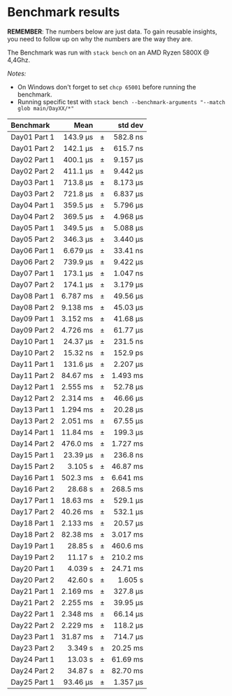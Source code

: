 Benchmark results
=================
**REMEMBER**: The numbers below are just data. To gain reusable insights, you need to follow up on
why the numbers are the way they are.

The Benchmark was run with `stack bench` on an AMD Ryzen 5800X @ 4,4Ghz.

*Notes:* 
* On Windows don't forget to set `chcp 65001` before running the benchmark.
* Running specific test with `stack bench --benchmark-arguments "--match glob main/DayXX/*"`


| Benchmark         |    Mean      |     |   std dev  |
|:------------------|-------------:|-----|-----------:|
| Day01 Part 1      |  143.9  μs   | ±   | 582.8  ns  |
| Day01 Part 2      |  142.1  μs   | ±   | 615.7  ns  |
| Day02 Part 1      |  400.1  μs   | ±   | 9.157  μs  |
| Day02 Part 2      |  411.1  μs   | ±   | 9.442  μs  |
| Day03 Part 1      |  713.8  μs   | ±   | 8.173  μs  |
| Day03 Part 2      |  721.8  μs   | ±   | 6.837  μs  |
| Day04 Part 1      |  359.5  μs   | ±   | 5.796  μs  |
| Day04 Part 2      |  369.5  μs   | ±   | 4.968  μs  |
| Day05 Part 1      |  349.5  μs   | ±   | 5.088  μs  |
| Day05 Part 2      |  346.3  μs   | ±   | 3.440  μs  |
| Day06 Part 1      |  6.679  μs   | ±   | 33.41  ns  |
| Day06 Part 2      |  739.9  μs   | ±   | 9.422  μs  |
| Day07 Part 1      |  173.1  μs   | ±   | 1.047  ns  |
| Day07 Part 2      |  174.1  μs   | ±   | 3.179  μs  |
| Day08 Part 1      |  6.787  ms   | ±   | 49.56  μs  |
| Day08 Part 2      |  9.138  ms   | ±   | 45.03  μs  |
| Day09 Part 1      |  3.152  ms   | ±   | 41.68  μs  |
| Day09 Part 2      |  4.726  ms   | ±   | 61.77  μs  |
| Day10 Part 1      |  24.37  µs   | ±   | 231.5  ns  |
| Day10 Part 2      |  15.32  ns   | ±   | 152.9  ps  |
| Day11 Part 1      |  131.6  µs   | ±   | 2.207  µs  |
| Day11 Part 2      |  84.67  ms   | ±   | 1.493  ms  |
| Day12 Part 1      |  2.555  ms   | ±   | 52.78  µs  |
| Day12 Part 2      |  2.314  ms   | ±   | 46.66  µs  |
| Day13 Part 1      |  1.294  ms   | ±   | 20.28  µs  |
| Day13 Part 2      |  2.051  ms   | ±   | 67.55  µs  |
| Day14 Part 1      |  11.84  ms   | ±   | 199.3  µs  |
| Day14 Part 2      |  476.0  ms   | ±   | 1.727  ms  |
| Day15 Part 1      |  23.39  µs   | ±   | 236.8  ns  |
| Day15 Part 2      |  3.105  s    | ±   | 46.87  ms  |
| Day16 Part 1      |  502.3  ms   | ±   | 6.641  ms  |
| Day16 Part 2      |  28.68  s    | ±   | 268.5  ms  |
| Day17 Part 1      |  18.63  ms   | ±   | 529.1  µs  |
| Day17 Part 2      |  40.26  ms   | ±   | 532.1  µs  |
| Day18 Part 1      |  2.133  ms   | ±   | 20.57  µs  |
| Day18 Part 2      |  82.38  ms   | ±   | 3.017  ms  |
| Day19 Part 1      |  28.85  s    | ±   | 460.6  ms  |
| Day19 Part 2      |  11.17  s    | ±   | 210.2  ms  |
| Day20 Part 1      |  4.039  s    | ±   | 24.71  ms  |
| Day20 Part 2      |  42.60  s    | ±   | 1.605  s   |
| Day21 Part 1      |  2.169  ms   | ±   | 327.8  µs  |
| Day21 Part 2      |  2.255  ms   | ±   | 39.95  µs  |
| Day22 Part 1      |  2.348  ms   | ±   | 66.14  µs  |
| Day22 Part 2      |  2.229  ms   | ±   | 118.2  µs  |
| Day23 Part 1      |  31.87  ms   | ±   | 714.7  µs  |
| Day23 Part 2      |  3.349  s    | ±   | 20.25  ms  |
| Day24 Part 1      |  13.03  s    | ±   | 61.69  ms  |
| Day24 Part 2      |  34.87  s    | ±   | 82.70  ms  |
| Day25 Part 1      |  93.46  µs   | ±   | 1.357  µs  |